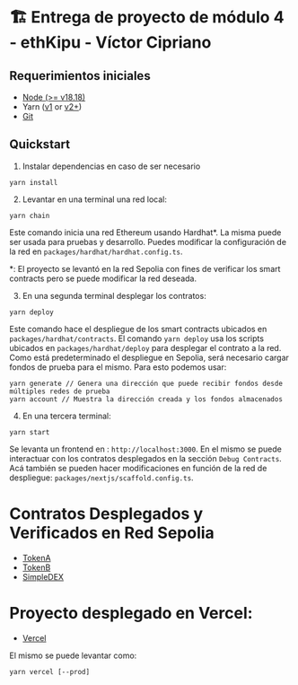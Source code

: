 # 🏗 Entrega de proyecto de módulo 4 - ethKipu - Víctor Cipriano

## Requerimientos iniciales
- [Node (>= v18.18)](https://nodejs.org/en/download/)
- Yarn ([v1](https://classic.yarnpkg.com/en/docs/install/) or [v2+](https://yarnpkg.com/getting-started/install))
- [Git](https://git-scm.com/downloads)

## Quickstart
1. Instalar dependencias en caso de ser necesario
```
yarn install
```
2. Levantar en una terminal una red local:
```
yarn chain
```
Este comando inicia una red Ethereum usando Hardhat*. La misma puede ser usada para pruebas y desarrollo. Puedes modificar la configuración de la red en `packages/hardhat/hardhat.config.ts`.

*: El proyecto se levantó en la red Sepolia con fines de verificar los smart contracts pero se puede modificar la red deseada.

3. En una segunda terminal desplegar los contratos:
```
yarn deploy
```
Este comando hace el despliegue de los smart contracts ubicados en `packages/hardhat/contracts`. El comando `yarn deploy` usa los scripts ubicados en `packages/hardhat/deploy` para desplegar el contrato a la red.
Como está predeterminado el despliegue en Sepolia, será necesario cargar fondos de prueba para el mismo. Para esto podemos usar:
```
yarn generate // Genera una dirección que puede recibir fondos desde múltiples redes de prueba
yarn account // Muestra la dirección creada y los fondos almacenados
```

4. En una tercera terminal:
```
yarn start
```
Se levanta un frontend en : `http://localhost:3000`. En el mismo se puede interactuar con los contratos desplegados en la sección `Debug Contracts`. Acá también se pueden hacer modificaciones en función de la red de despliegue: `packages/nextjs/scaffold.config.ts`.

# Contratos Desplegados y Verificados en Red Sepolia
- [TokenA](https://etherscan.io/address/0x7dc227b244D9B02f65641C1a094A7a686ea7eE74)
- [TokenB](https://etherscan.io/address/0xF0F2DD339140332DEDB5eF5125112986294A0F12)
- [SimpleDEX](https://etherscan.io/address/0x01B2a59378208a224336012411F8f219C3819886)

# Proyecto desplegado en Vercel:
- [Vercel](https://ethkipu-flax.vercel.app/)

El mismo se puede levantar como:
```
yarn vercel [--prod]
```
